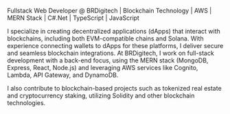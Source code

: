 Fullstack Web Developer @ BRDigitech | Blockchain Technology | AWS | MERN Stack | C#.Net | TypeScript | JavaScript

I specialize in creating decentralized applications (dApps) that interact with blockchains, including both EVM-compatible chains and Solana. With experience connecting wallets to dApps for these platforms, I deliver secure and seamless blockchain integrations. At BRDigitech, I work on full-stack development with a back-end focus, using the MERN stack (MongoDB, Express, React, Node.js) and leveraging AWS services like Cognito, Lambda, API Gateway, and DynamoDB.

I also contribute to blockchain-based projects such as tokenized real estate and cryptocurrency staking, utilizing Solidity and other blockchain technologies. 
